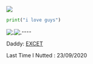 ![](https://komarev.com/ghpvc/?username=7bety&color=39D353)

```py
print("i love guys")
```
    
  


<a href="https://github.com/anuraghazra/github-readme-stats">
  <img align="center" src="https://github-readme-stats.vercel.app/api?username=7bety&hide=stars,issues&count_private=true&show_icons=true&theme=gotham"/>
</a>
<a href="https://github.com/anuraghazra/github-readme-stats">
  <img align="center" src="https://github-readme-stats.vercel.app/api/top-langs/?username=7bety&layout=compact&theme=gotham" />
</a>
----

Daddy: [EXCET](https://github.com/EXCET)

Last Time I Nutted : 23/09/2020
